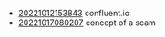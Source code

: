 - [20221012153843](/zet/20221012153843/README.md) confluent.io
- [20221017080207](/zet/20221017080207/README.md) concept of a scam

